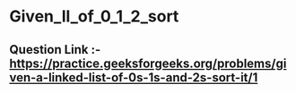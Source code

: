 # Given_ll_of_0_1_2_sort 

## Question Link :- https://practice.geeksforgeeks.org/problems/given-a-linked-list-of-0s-1s-and-2s-sort-it/1